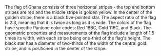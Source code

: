 The flag of Ghana consists of three horizontal stripes - the top and bottom stripes are red and the middle stripe is golden yellow. In the center of the golden stripe, there is a black five-pointed star. The aspect ratio of the flag is 2:3, meaning that it is twice as long as it is wide. The colors of the flag have specific Pantone color codes: Red 186C, Gold 116C, and Black. The geometric properties and measurements of the flag include a length of 1.5 times its width, with each stripe being one-third of the flag's height. The black star has a diameter of two-thirds of the width of the central gold stripe, and is positioned in the center of the stripe.